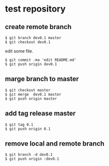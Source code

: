 test repository
====

create remote branch
--

    $ git branch dev0.1 master
    $ git checkout dev0.1

edit some file.

    $ git commit -ma 'edit README.md'
    $ git push origin dev0.1


marge branch to master
--

    $ git checkout master
    $ git merge  dev0.1 master
    $ git push origin master

add tag release master
--
    $ git tag 0.1
    $ git push origin 0.1


remove local and remote branch
--

    $ git branch -d dev0.1
    $ git push origin :dev0.1
